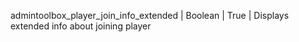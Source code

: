 admintoolbox_player_join_info_extended | Boolean | True | Displays extended info about joining player
